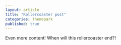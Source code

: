 ```yaml
---
layout: article
title: "Rollercoaster post"
categories: themepark
published: true
---
```


Even more content! When will this rollercoaster end?!
